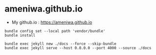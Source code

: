 # ameniwa.github.io

* My github.io : https://ameniwa.github.io

```
bundle config set --local path 'vendor/bundle'
bundle install
```

```
bundle exec jekyll new ./docs --force --skip-bundle
bundle exec jekyll serve --host 0.0.0.0 --port 4000 --source ./docs
```

